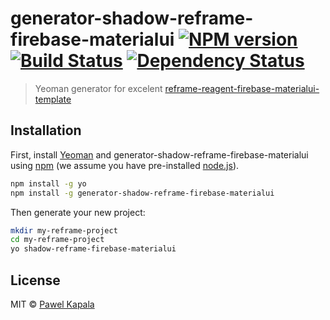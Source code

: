 # generator-shadow-reframe-firebase-materialui [![NPM version][npm-image]][npm-url] [![Build Status][travis-image]][travis-url] [![Dependency Status][daviddm-image]][daviddm-url]
> Yeoman generator for excelent [reframe-reagent-firebase-materialui-template](https://github.com/suseek/reframe-reagent-firebase-materialui-template)

## Installation

First, install [Yeoman](http://yeoman.io) and generator-shadow-reframe-firebase-materialui using [npm](https://www.npmjs.com/) (we assume you have pre-installed [node.js](https://nodejs.org/)).

```bash
npm install -g yo
npm install -g generator-shadow-reframe-firebase-materialui
```

Then generate your new project:

```bash
mkdir my-reframe-project
cd my-reframe-project
yo shadow-reframe-firebase-materialui
```

## License

MIT © [Pawel Kapala](kapware.com)


[npm-image]: https://badge.fury.io/js/generator-shadow-reframe-firebase-materialui.svg
[npm-url]: https://npmjs.org/package/generator-shadow-reframe-firebase-materialui
[travis-image]: https://travis-ci.com/kapware/generator-shadow-reframe-firebase-materialui.svg?branch=master
[travis-url]: https://travis-ci.com/kapware/generator-shadow-reframe-firebase-materialui
[daviddm-image]: https://david-dm.org/kapware/generator-shadow-reframe-firebase-materialui.svg?theme=shields.io
[daviddm-url]: https://david-dm.org/kapware/generator-shadow-reframe-firebase-materialui
